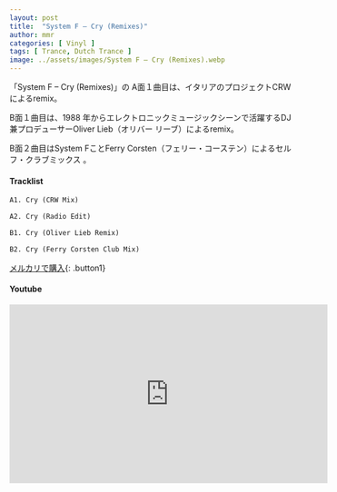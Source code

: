 ```yaml
---
layout: post
title:  "System F – Cry (Remixes)"
author: mmr
categories: [ Vinyl ]
tags: [ Trance, Dutch Trance ]
image: ../assets/images/System F – Cry (Remixes).webp
---
```


「System F – Cry (Remixes)」の
A面１曲目は、イタリアのプロジェクトCRWによるremix。

B面１曲目は、1988 年からエレクトロニックミュージックシーンで活躍するDJ 兼プロデューサーOliver Lieb（オリバー リーブ）によるremix。

B面２曲目はSystem FことFerry Corsten（フェリー・コーステン）によるセルフ・クラブミックス 。


#### Tracklist
```md
A1. Cry (CRW Mix)

A2. Cry (Radio Edit)

B1. Cry (Oliver Lieb Remix)

B2. Cry (Ferry Corsten Club Mix)
```

[メルカリで購入](https://jp.mercari.com/item/m13662586330?afid=6142608987){: .button1}

#### Youtube
<iframe width="560" height="315" src="https://www.youtube.com/embed/dnABU3Iqge4?si=_cU6vI92gaatWXSR" title="YouTube video player" frameborder="0" allow="accelerometer; autoplay; clipboard-write; encrypted-media; gyroscope; picture-in-picture; web-share" referrerpolicy="strict-origin-when-cross-origin" allowfullscreen></iframe>